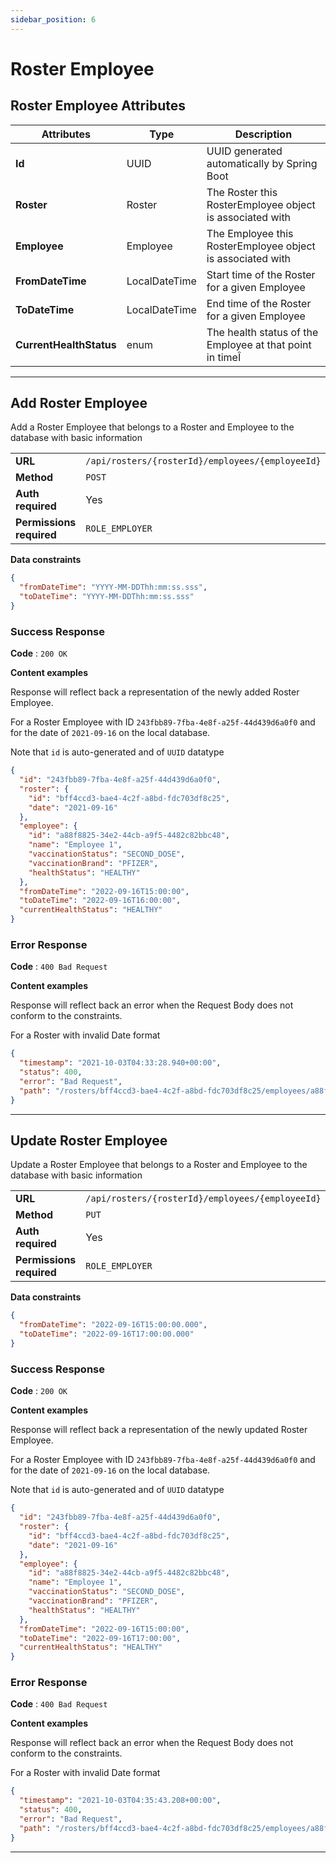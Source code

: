 ```yaml
---
sidebar_position: 6
---
```


#  Roster Employee
## Roster Employee Attributes
| Attributes              | Type          | Description                                                |
| ----------------------- | ------------- | ---------------------------------------------------------- |
| **Id**                  | UUID          | UUID generated automatically by Spring Boot                |
| **Roster**              | Roster        | The Roster this RosterEmployee object is associated with   |
| **Employee**            | Employee      | The Employee this RosterEmployee object is associated with |
| **FromDateTime**        | LocalDateTime | Start time of the Roster for a given Employee              |
| **ToDateTime**          | LocalDateTime | End time of the Roster for a given Employee                |
| **CurrentHealthStatus** | enum          | The health status of the Employee at that point in timeÎ   |


--- 
## Add Roster Employee
Add a Roster Employee that belongs to a Roster and Employee to the database with basic information 

|                          |                                                  |
| ------------------------ | ------------------------------------------------ |
| **URL**                  | `/api/rosters/{rosterId}/employees/{employeeId}` |
| **Method**               | `POST`                                           |
| **Auth required**        | Yes                                              |
| **Permissions required** | `ROLE_EMPLOYER`                                  |

**Data constraints**

```json
{
  "fromDateTime": "YYYY-MM-DDThh:mm:ss.sss",
  "toDateTime": "YYYY-MM-DDThh:mm:ss.sss"
}
```

### Success Response

**Code** : `200 OK`

**Content examples**

Response will reflect back a representation of the newly added Roster Employee.

For a Roster Employee with ID `243fbb89-7fba-4e8f-a25f-44d439d6a0f0` and for the date of `2021-09-16` on the local database.

Note that `id` is auto-generated and of `UUID` datatype


```json
{
  "id": "243fbb89-7fba-4e8f-a25f-44d439d6a0f0",
  "roster": {
    "id": "bff4ccd3-bae4-4c2f-a8bd-fdc703df8c25",
    "date": "2021-09-16"
  },
  "employee": {
    "id": "a88f8825-34e2-44cb-a9f5-4482c82bbc48",
    "name": "Employee 1",
    "vaccinationStatus": "SECOND_DOSE",
    "vaccinationBrand": "PFIZER",
    "healthStatus": "HEALTHY"
  },
  "fromDateTime": "2022-09-16T15:00:00",
  "toDateTime": "2022-09-16T16:00:00",
  "currentHealthStatus": "HEALTHY"
}

```

### Error Response 

**Code** : `400 Bad Request`

**Content examples**

Response will reflect back an error when the Request Body does not conform to the constraints.

For a Roster with invalid Date format

```json
{
  "timestamp": "2021-10-03T04:33:28.940+00:00",
  "status": 400,
  "error": "Bad Request",
  "path": "/rosters/bff4ccd3-bae4-4c2f-a8bd-fdc703df8c25/employees/a88f8825-34e2-44cb-a9f5-4482c82bbc48"
}
```
---
## Update Roster Employee
Update a Roster Employee that belongs to a Roster and Employee to the database with basic information 

|                          |                                                           |
| ------------------------ | --------------------------------------------------------- |
| **URL**                  | `/api/rosters/{rosterId}/employees/{employeeId}` |
| **Method**               | `PUT`                                                     |
| **Auth required**        | Yes                                                       |
| **Permissions required** | `ROLE_EMPLOYER`                                           |

**Data constraints**

```json
{
  "fromDateTime": "2022-09-16T15:00:00.000",
  "toDateTime": "2022-09-16T17:00:00.000"
}
```

### Success Response

**Code** : `200 OK`

**Content examples**

Response will reflect back a representation of the newly updated Roster Employee.

For a Roster Employee with ID `243fbb89-7fba-4e8f-a25f-44d439d6a0f0` and for the date of `2021-09-16` on the local database.

Note that `id` is auto-generated and of `UUID` datatype


```json
{
  "id": "243fbb89-7fba-4e8f-a25f-44d439d6a0f0",
  "roster": {
    "id": "bff4ccd3-bae4-4c2f-a8bd-fdc703df8c25",
    "date": "2021-09-16"
  },
  "employee": {
    "id": "a88f8825-34e2-44cb-a9f5-4482c82bbc48",
    "name": "Employee 1",
    "vaccinationStatus": "SECOND_DOSE",
    "vaccinationBrand": "PFIZER",
    "healthStatus": "HEALTHY"
  },
  "fromDateTime": "2022-09-16T15:00:00",
  "toDateTime": "2022-09-16T17:00:00",
  "currentHealthStatus": "HEALTHY"
}

```

### Error Response 

**Code** : `400 Bad Request`

**Content examples**

Response will reflect back an error when the Request Body does not conform to the constraints.

For a Roster with invalid Date format

```json
{
  "timestamp": "2021-10-03T04:35:43.208+00:00",
  "status": 400,
  "error": "Bad Request",
  "path": "/rosters/bff4ccd3-bae4-4c2f-a8bd-fdc703df8c25/employees/a88f8825-34e2-44cb-a9f5-4482c82bbc48"
}
```

---